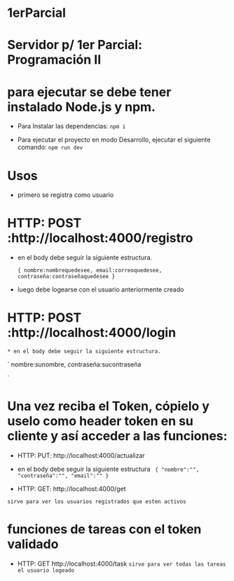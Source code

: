 # 1erParcial

# Servidor p/ 1er Parcial: Programación II

# para ejecutar se debe tener instalado Node.js y npm.

* Para Instalar las dependencias:
 `npm i`

* Para ejecutar el proyecto en modo Desarrollo, ejecutar el siguiente comando:
 `npm run dev`

# Usos

* primero se registra como usuario

# HTTP: POST :http://localhost:4000/registro

 * en el body debe seguir la siguiente estructura. 

 	`{
 	nombre:nombrequedesee,
  	email:correoquedesee,
  	contraseña:contraseñaquedesee
	}`
  
  * luego debe logearse con el usuario anteriormente creado
  
  # HTTP: POST :http://localhost:4000/login

 	* en el body debe seguir la siguiente estructura.
  
  `
  nombre:sunombre,
  contraseña:sucontraseña
  
  `
  
  # Una vez reciba el Token, cópielo y uselo como header token en su cliente y así acceder a las funciones:
  
  * HTTP: PUT: http://localhost:4000/actualizar
  * en el body debe seguir la siguiente estructura 
  ` 
  {
	"nombre":"",
	"contraseña":"",
    	"email":""
	}
	`
  
  * HTTP: GET: http://localhost:4000/get
  
  `sirve para ver los usuarios registrados que esten activos` 
  
  # funciones de tareas con el token validado 
  
  * HTTP: GET http://localhost:4000/task
  `sirve para ver todas las tareas el usuario logeado`
  
  
  
